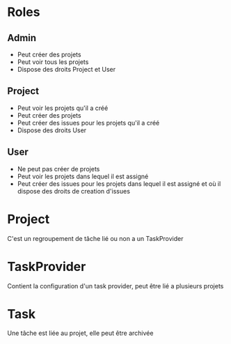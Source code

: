 Roles
=====
## Admin
- Peut créer des projets
- Peut voir tous les projets
- Dispose des droits Project et User

## Project
- Peut voir les projets qu'il a créé
- Peut créer des projets
- Peut créer des issues pour les projets qu'il a créé
- Dispose des droits User

## User
- Ne peut pas créer de projets
- Peut voir les projets dans lequel il est assigné
- Peut créer des issues pour les projets dans lequel il est assigné et où il dispose des droits de creation d'issues


Project
=======
C'est un regroupement de tâche lié ou non a un TaskProvider

TaskProvider
============
Contient la configuration d'un task provider, peut être lié a plusieurs projets

Task
====
Une tâche est liée au projet, elle peut être archivée
